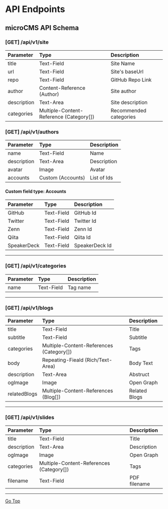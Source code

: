 # API Endpoints

## microCMS API Schema

### [GET] /api/v1/site

| Parameter   | Type                                    | Description            |
| :---------- | :-------------------------------------- | :--------------------- |
| title       | Text-Field                              | Site Name              |
| url         | Text-Field                              | Site's baseUrl         |
| repo        | Text-Field                              | GitHub Repo Link       |
| author      | Content-Reference (Author)              | Site author            |
| description | Text-Area                               | Site description       |
| categories  | Multiple-Content-Reference (Category[]) | Recommended categories |


### [GET] /api/v1/authors

| Parameter   | Type              | Description |
| :---------- | :---------------- | :---------- |
| name        | Text-Field        | Name        |
| description | Text-Area         | Description |
| avatar      | Image             | Avatar      |
| accounts    | Custom (Accounts) | List of Ids |

#### Custom field type: Accounts

| Parameter   | Type       | Description    |
| :---------- | :--------- | :------------- |
| GitHub      | Text-Field | GitHub Id      |
| Twitter     | Text-Field | Twitter Id     |
| Zenn        | Text-Field | Zenn Id        |
| Qiita       | Text-Field | Qiita Id       |
| SpeakerDeck | Text-Field | SpeakerDeck Id |

---

### [GET] /api/v1/categories

| Parameter | Type       | Description |
| :-------- | :--------- | :---------- |
| name      | Text-Field | Tag name    |

---

### [GET] /api/v1/blogs

| Parameter    | Type                                     | Description   |
| :----------- | :--------------------------------------- | :------------ |
| title        | Text-Field                               | Title         |
| subtitle     | Text-Field                               | Subtitle      |
| categories   | Multiple-Content-References (Category[]) | Tags          |
| body         | Repeating-Fieald (Rich/Text-Area)        | Body Text     |
| description  | Text-Area                                | Abstruct      |
| ogImage      | Image                                    | Open Graph    |
| relatedBlogs | Multiple-Content-References (Blog[])     | Related Blogs |

---

### [GET] /api/v1/slides

| Parameter   | Type                                     | Description  |
| :---------- | :--------------------------------------- | :----------- |
| title       | Text-Field                               | Title        |
| description | Text-Area                                | Description  |
| ogImage     | Image                                    | Open Graph   |
| categories  | Multiple-Content-References (Category[]) | Tags         |
| filename    | Text-Field                               | PDF filename |

---

[Go Top](../README.md)

